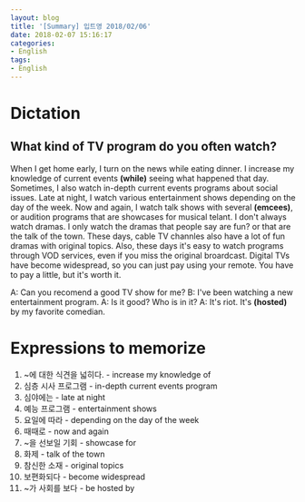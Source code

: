 ```yaml
---
layout: blog
title: '[Summary] 입트영 2018/02/06'
date: 2018-02-07 15:16:17
categories:
- English
tags:
- English
---
```


# Dictation
## What kind of TV program do you often watch?
When I get home early, I turn on the news while eating dinner. I increase my knowledge of current events **(while)** seeing what happened that day. Sometimes, I also watch in-depth current events programs about social issues. Late at night, I watch various entertainment shows depending on the day of the week. Now and again, I watch talk shows with several **(emcees)**, or audition programs that are showcases for musical telant. I don't always watch dramas. I only watch the dramas that people say are fun? or that are the talk of the town. These days, cable TV channles also have a lot of fun dramas with original topics. Also, these days it's easy to watch programs through VOD services, even if you miss the original broardcast. Digital TVs have become widespread, so you can just pay using your remote. You have to pay a little, but it's worth it.

A: Can you recomend a good TV show for me?
B: I've been watching a new entertainment program.
A: Is it good? Who is in it?
A: It's riot. It's **(hosted)** by my favorite comedian.

# Expressions to memorize
1. ~에 대한 식견을 넓히다. - increase my knowledge of
2. 심층 시사 프로그램 - in-depth current events program
3. 심야에는 - late at night
4. 예능 프로그램 - entertainment shows
5. 요일에 따라 - depending on the day of the week
6. 때때로 - now and again
7. ~을 선보일 기회 - showcase for
8. 화제 - talk of the town
9. 참신한 소재 - original topics
10. 보편화되다 - become widespread
11. ~가 사회를 보다 - be hosted by